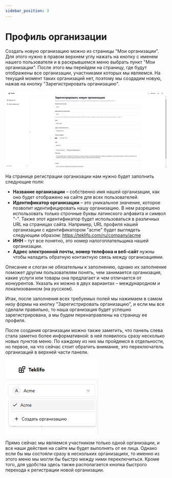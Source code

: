 ```yaml
---
sidebar_position: 3
---
```


# Профиль организации

Создать новую организацию можно из страницы "Мои организации". Для этого нужно в правом верхнем углу нажать на кнопку с именем нашего пользователя и в раскрывшемся меню выбрать пункт "Мои организации". После этого мы перейдем на страницу, где будут отображены все организации, участниками которых мы являемся. На текущий момент таких организаций нет, поэтому мы создадим новую, нажав на кнопку "Зарегистрировать организацию".

![company](./img/company.png)

На странице регистрации организации нам нужно будет заполнить следующие поля:

- **Название организации** – собственно имя нашей организации, как оно будет отображено на сайте для всех пользователей.
- **Идентификатор организации** – это уникальное значение, которое позволит идентифицировать нашу организацию. В нем разрешено использовать только строчные буквы латинского алфавита и символ "-". Также этот идентификатор будет использоваться в различных URL на страницах сайта. Например, URL профиля нашей организации с идентификатором "acme" будет выглядеть следующим образом:
  https://teklifo.com/ru/company/acme
- **ИНН** – тут все понятно, это номер налогоплательщика нашей организации.
- **Адрес электронной почты, номер телефона и веб-сайт** нужны чтобы наладить обратную контактную связь между организациями.

Описание и слоган не обязательны к заполнению, однако их заполнение поможет другим пользователям понять, чем занимается организация, какие услуги или товары она предлагает и чем отличается от конкурентов. Указать их можно в двух вариантах – международном и локализованном (на русском).

Итак, после заполнения всех требуемых полей мы нажимаем в самом низу формы на кнопку "Зарегистрировать организацию", и если мы все сделали правильно, то наша организация будет успешно зарегистрирована, а мы будем перенаправлены на страницу ее профиля.

После создания организации можно также заметить, что панель слева стала заметно более информативной: в ней появилось сразу несколько новых пунктов меню. По каждому из них мы пройдемся в отдельности, но первое, на что сейчас стоит обратить внимание, это переключатель организаций в верхней части панели.

![company-switch](./img/company-switch.png)

Прямо сейчас мы являемся участником только одной организации, и все наши действия на сайте мы будет выполнять от ее лица. Однако если бы мы состояли сразу в нескольких организациях, то именно из этого меню мы могли бы быстро между ними переключиться. Кроме того, для удобства здесь также располагается кнопка быстрого перехода к регистрации новой организации.
